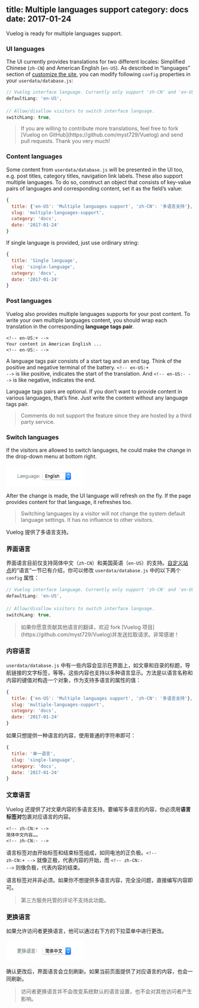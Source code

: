 title: Multiple languages support
category: docs
date: 2017-01-24
------------------------------------
<!-- en-US:+ -->

Vuelog is ready for multiple languages support.

### UI languages

The UI currently provides translations for two different locales: Simplified Chinese (`zh-CN`) and American English (`en-US`). As described in <q>languages</q> section of [customize the site](#/blog/docs/2017/customize-the-site), you can modify following `config` properties in your `userdata/database.js`:

```js
// Vuelog interface language. Currently only support 'zh-CN' and 'en-US'.
defaultLang: 'en-US',

// Allow/disallow visitors to switch interface language.
switchLang: true,
```

<blockquote class="tip">
  <p>If you are willing to contribute more translations, feel free to fork [Vuelog on GitHub](https://github.com/myst729/Vuelog) and send pull requests. Thank you very much!</p>
</blockquote>

### Content languages

Some content from `userdata/database.js` will be presented in the UI too, e.g. post titles, category titles, navigation link labels. These also support multiple languages. To do so, construct an object that consists of key-value pairs of languages and corresponding content, set it as the field’s value:

```js
{
  title: {'en-US': 'Multiple languages support', 'zh-CN': '多语言支持'},
  slug: 'multiple-languages-support',
  category: 'docs',
  date: '2017-01-24'
}
```

If single language is provided, just use ordinary string:

```js
{
  title: 'Single language',
  slug: 'single-language',
  category: 'docs',
  date: '2017-01-24'
}
```

### Post languages

Vuelog also provides multiple languages supports for your post content. To write your own multiple languages content, you should wrap each translation in the corresponding **language tags pair**.

<pre><code class="lang-markdown">&lt;!-- en-US:+ --&gt;
Your content in American English ...
&lt;!-- en-US:- --&gt;</code></pre>

A language tags pair consists of a start tag and an end tag. Think of the positive and negative terminal of the battery. <code>&lt;!-\- en-US:+ -\-&gt;</code> is like positive, indicates the start of the translation. And <code>&lt;!-\- en-US:- -\-&gt;</code> is like negative, indicates the end.

Language tags pairs are optional. If you don’t want to provide content in various languages, that’s fine. Just write the content without any language tags pair.

<blockquote class="tip">
  <p>Comments do not support the feature since they are hosted by a third party service.</p>
</blockquote>

### Switch languages

If the visitors are allowed to switch languages, he could make the change in the drop-down menu at bottom right.

<img src="./userdata/images/language-en.png" alt="Language" width="208px" height="58px">

After the change is made, the UI language will refresh on the fly. If the page provides content for that language, it refreshes too.

<blockquote class="tip">
  <p>Switching languages by a visitor will not change the system default language settings. It has no influence to other visitors.</p>
</blockquote>

<!-- en-US:- -->

<!-- zh-CN:+ -->

Vuelog 提供了多语言支持。

### 界面语言

界面语言目前仅支持简体中文（`zh-CN`）和美国英语（`en-US`）的支持。[自定义站点](#/blog/docs/2017/customize-the-site)的<q>语言</q>一节已有介绍，你可以修改 `userdata/database.js` 中的以下两个 `config` 属性：

```js
// Vuelog interface language. Currently only support 'zh-CN' and 'en-US'.
defaultLang: 'en-US',

// Allow/disallow visitors to switch interface language.
switchLang: true,
```

<blockquote class="tip">
  <p>如果你愿意贡献其他语言的翻译，欢迎 fork [Vuelog 项目](https://github.com/myst729/Vuelog)并发送拉取请求。非常感谢！</p>
</blockquote>

### 内容语言

`userdata/database.js` 中有一些内容会显示在界面上，如文章和目录的标题，导航链接的文字标签，等等。这些内容也支持以多种语言显示。方法是以语言名称和内容的键值对构造一个对象，作为支持多语言的属性的值：

```js
{
  title: {'en-US': 'Multiple languages support', 'zh-CN': '多语言支持'},
  slug: 'multiple-languages-support',
  category: 'docs',
  date: '2017-01-24'
}
```

如果只想提供一种语言的内容，使用普通的字符串即可：

```js
{
  title: '单一语言',
  slug: 'single-language',
  category: 'docs',
  date: '2017-01-24'
}
```

### 文章语言

Vuelog 还提供了对文章内容的多语言支持。要编写多语言的内容，你必须用**语言标签对**包裹对应语言的内容。

<pre><code class="lang-markdown">&lt;!-- zh-CN:+ --&gt;
简体中文内容……
&lt;!-- zh-CN:- --&gt;</code></pre>

语言标签对由开始标签和结束标签组成，如同电池的正负极。<code>&lt;!-\- zh-CN:+ -\-&gt;</code> 就像正极，代表内容的开始，而 <code>&lt;!-\- zh-CN:- -\-&gt;</code> 则像负极，代表内容的结束。

语言标签对并非必须。如果你不想提供多语言内容，完全没问题，直接编写内容即可。

<blockquote class="tip">
  <p>第三方服务托管的评论不支持此功能。</p>
</blockquote>

### 更换语言

如果允许访问者更换语言，他可以通过右下方的下拉菜单中进行更改。

<img src="./userdata/images/language-cn.png" alt="更换语言" width="208px" height="58px">

确认更改后，界面语言会立刻刷新。如果当前页面提供了对应语言的内容，也会一同刷新。

<blockquote class="tip">
  <p>访问者更换语言并不会改变系统默认的语言设置，也不会对其他访问者产生影响。</p>
</blockquote>

<!-- zh-CN:- -->
